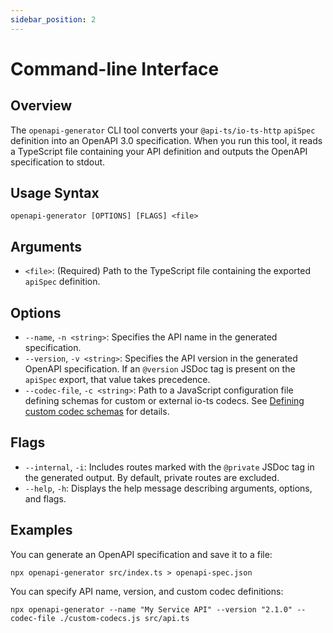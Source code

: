 ```yaml
---
sidebar_position: 2
---
```


# Command-line Interface

## Overview

The `openapi-generator` CLI tool converts your `@api-ts/io-ts-http` `apiSpec` definition
into an OpenAPI 3.0 specification. When you run this tool, it reads a TypeScript file
containing your API definition and outputs the OpenAPI specification to stdout.

## Usage Syntax

```shell
openapi-generator [OPTIONS] [FLAGS] <file>
```

## Arguments

- `<file>`: (Required) Path to the TypeScript file containing the exported `apiSpec`
  definition.

## Options

- `--name`, `-n <string>`: Specifies the API name in the generated specification.
- `--version`, `-v <string>`: Specifies the API version in the generated OpenAPI
  specification. If an `@version` JSDoc tag is present on the `apiSpec` export, that
  value takes precedence.
- `--codec-file`, `-c <string>`: Path to a JavaScript configuration file defining
  schemas for custom or external io-ts codecs. See
  [Defining custom codec schemas](./configuration#defining-custom-codec-schemas) for
  details.

## Flags

- `--internal`, `-i`: Includes routes marked with the `@private` JSDoc tag in the
  generated output. By default, private routes are excluded.
- `--help`, `-h`: Displays the help message describing arguments, options, and flags.

## Examples

You can generate an OpenAPI specification and save it to a file:

```shell
npx openapi-generator src/index.ts > openapi-spec.json
```

You can specify API name, version, and custom codec definitions:

```shell
npx openapi-generator --name "My Service API" --version "2.1.0" --codec-file ./custom-codecs.js src/api.ts
```
